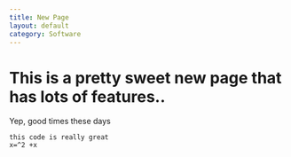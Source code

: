 ```yaml
---
title: New Page
layout: default
category: Software 
---
```


# This is a pretty sweet new page that has lots of features..


Yep, good times these days


```
this code is really great
x=^2 +x 
```

